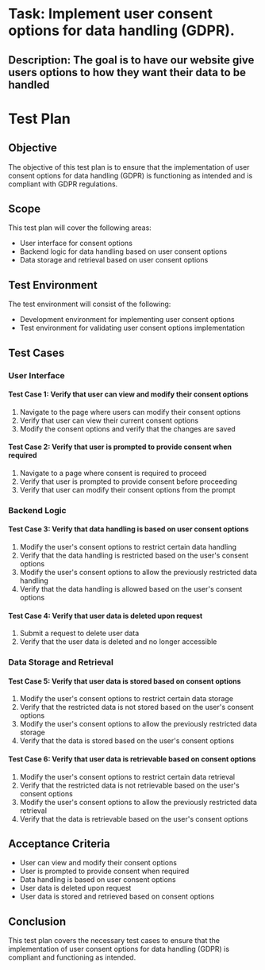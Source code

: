 # Task: Implement user consent options for data handling (GDPR).
## Description: The goal is to have our website give users options to how they want their data to be handled
# Test Plan
## Objective
The objective of this test plan is to ensure that the implementation of user consent options for data handling (GDPR) is functioning as intended and is compliant with GDPR regulations.

## Scope
This test plan will cover the following areas:
- User interface for consent options
- Backend logic for data handling based on user consent options
- Data storage and retrieval based on user consent options

## Test Environment
The test environment will consist of the following:
- Development environment for implementing user consent options
- Test environment for validating user consent options implementation

## Test Cases
### User Interface
#### Test Case 1: Verify that user can view and modify their consent options
1. Navigate to the page where users can modify their consent options
2. Verify that user can view their current consent options
3. Modify the consent options and verify that the changes are saved

#### Test Case 2: Verify that user is prompted to provide consent when required
1. Navigate to a page where consent is required to proceed
2. Verify that user is prompted to provide consent before proceeding
3. Verify that user can modify their consent options from the prompt

### Backend Logic
#### Test Case 3: Verify that data handling is based on user consent options
1. Modify the user's consent options to restrict certain data handling
2. Verify that the data handling is restricted based on the user's consent options
3. Modify the user's consent options to allow the previously restricted data handling
4. Verify that the data handling is allowed based on the user's consent options

#### Test Case 4: Verify that user data is deleted upon request
1. Submit a request to delete user data
2. Verify that the user data is deleted and no longer accessible

### Data Storage and Retrieval
#### Test Case 5: Verify that user data is stored based on consent options
1. Modify the user's consent options to restrict certain data storage
2. Verify that the restricted data is not stored based on the user's consent options
3. Modify the user's consent options to allow the previously restricted data storage
4. Verify that the data is stored based on the user's consent options

#### Test Case 6: Verify that user data is retrievable based on consent options
1. Modify the user's consent options to restrict certain data retrieval
2. Verify that the restricted data is not retrievable based on the user's consent options
3. Modify the user's consent options to allow the previously restricted data retrieval
4. Verify that the data is retrievable based on the user's consent options

## Acceptance Criteria
- User can view and modify their consent options
- User is prompted to provide consent when required
- Data handling is based on user consent options
- User data is deleted upon request
- User data is stored and retrieved based on consent options

## Conclusion
This test plan covers the necessary test cases to ensure that the implementation of user consent options for data handling (GDPR) is compliant and functioning as intended.
